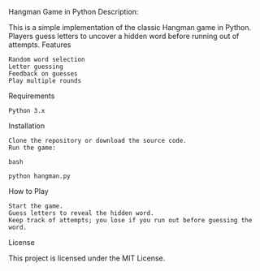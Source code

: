 Hangman Game in Python
Description:

This is a simple implementation of the classic Hangman game in Python. Players guess letters to uncover a hidden word before running out of attempts.
Features

    Random word selection
    Letter guessing
    Feedback on guesses
    Play multiple rounds

Requirements

    Python 3.x

Installation

    Clone the repository or download the source code.
    Run the game:

    bash

    python hangman.py

How to Play

    Start the game.
    Guess letters to reveal the hidden word.
    Keep track of attempts; you lose if you run out before guessing the word.

License

This project is licensed under the MIT License.
